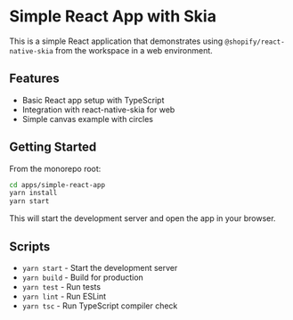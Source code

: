# Simple React App with Skia

This is a simple React application that demonstrates using `@shopify/react-native-skia` from the workspace in a web environment.

## Features

- Basic React app setup with TypeScript
- Integration with react-native-skia for web
- Simple canvas example with circles

## Getting Started

From the monorepo root:

```bash
cd apps/simple-react-app
yarn install
yarn start
```

This will start the development server and open the app in your browser.

## Scripts

- `yarn start` - Start the development server
- `yarn build` - Build for production
- `yarn test` - Run tests
- `yarn lint` - Run ESLint
- `yarn tsc` - Run TypeScript compiler check